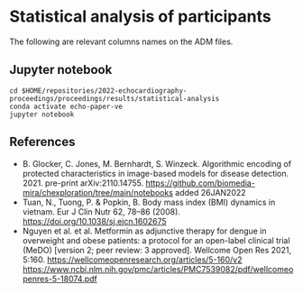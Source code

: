 # Statistical analysis of participants
The following are relevant columns names on the ADM files.

## Jupyter notebook
``` 
cd $HOME/repositories/2022-echocardiography-proceedings/proceedings/results/statistical-analysis
conda activate echo-paper-ve
jupyter notebook
```

## References  
* B. Glocker, C. Jones, M. Bernhardt, S. Winzeck. Algorithmic encoding of protected characteristics in image-based models for disease detection. 2021. pre-print arXiv:2110.14755. https://github.com/biomedia-mira/chexploration/tree/main/notebooks added 26JAN2022
* Tuan, N., Tuong, P. & Popkin, B. Body mass index (BMI) dynamics in vietnam. Eur J Clin Nutr 62, 78–86 (2008). https://doi.org/10.1038/sj.ejcn.1602675
* Nguyen  et al.  et al. Metformin as adjunctive therapy for dengue in overweight and obese patients: a protocol for an open-label clinical trial (MeDO) [version 2; peer review: 3 approved]. Wellcome Open Res 2021, 5:160. https://wellcomeopenresearch.org/articles/5-160/v2 https://www.ncbi.nlm.nih.gov/pmc/articles/PMC7539082/pdf/wellcomeopenres-5-18074.pdf 
